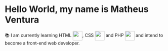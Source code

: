 <h1>Hello World, my name is Matheus Ventura</h1>
<p>📚 I am currently learning HTML <img align="center" src="https://img.icons8.com/color/48/000000/html-5--v1.png" height="30">, CSS <img align="center" src="https://img.icons8.com/color/48/000000/css3.png" height="30"/> and PHP <img align="center" src="https://img.icons8.com/offices/30/000000/php-logo.png" height="30"/> and intend to become a front-end web developer.</p>
